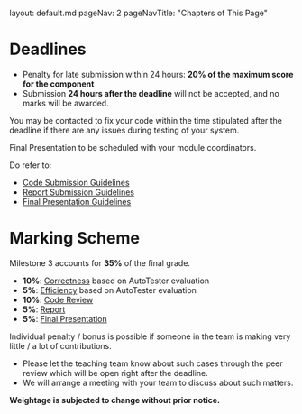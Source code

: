 <br>

<frontmatter>
  layout: default.md
  pageNav: 2
  pageNavTitle: "Chapters of This Page"
</frontmatter>

[](#deadlines)Deadlines
=======================

*   Penalty for late submission within 24 hours: **20% of the maximum score for the component**
*   Submission **24 hours after the deadline** will not be accepted, and no marks will be awarded.

You may be contacted to fix your code within the time stipulated after the deadline if there are any issues during testing of your system.

Final Presentation to be scheduled with your module coordinators.

Do refer to:

*   [Code Submission Guidelines](../project-requirement-guidelines/csg.html)
*   [Report Submission Guidelines](../project-requirement-guidelines/rsg.html)
*   [Final Presentation Guidelines](https://github.com/nus-cs3203/project-wiki/wiki/Guidelines-Final-Presentation)

[](#marking-scheme)Marking Scheme
=================================

Milestone 3 accounts for **35%** of the final grade.

*   **10%**: [Correctness](../project-requirement-guidelines/gg.html#spa-correctness-grading) based on AutoTester evaluation
*   **5%**: [Efficiency](../project-requirement-guidelines/gg.html#spa-efficiency-grading) based on AutoTester evaluation
*   **10%**: [Code Review](../project-requirement-guidelines/gg.html#code-review)
*   **5%**: [Report](../project-requirement-guidelines/gg.html#report-grading)
*   **5%**: [Final Presentation](../project-requirement-guidelines/fp.html)


Individual penalty / bonus is possible if someone in the team is making very little / a lot of contributions.

*   Please let the teaching team know about such cases through the peer review which will be open right after the deadline.
*   We will arrange a meeting with your team to discuss about such matters.

**Weightage is subjected to change without prior notice.**
